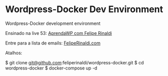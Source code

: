 # Wordpress-Docker Dev Environment
Wordpress-Docker development environment

Ensinado na live 53: [AprendaWP com Felipe Rinaldi](https://www.youtube.com/channel/UC-LKig8NJbVzDdTnEmRHVRQ/)

Entre para a lista de emails: [FelipeRinaldi.com](https://feliperinaldi.com)

Atalhos:

$ git clone git@github.com:feliperinaldi/wordpress-docker.git
$ cd wordpress-docker
$ docker-compose up -d
